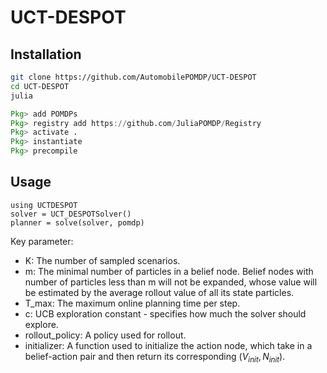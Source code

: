 # UCT-DESPOT

## Installation

```bash
git clone https://github.com/AutomobilePOMDP/UCT-DESPOT
cd UCT-DESPOT
julia
```
```julia
Pkg> add POMDPs
Pkg> registry add https://github.com/JuliaPOMDP/Registry
Pkg> activate .
Pkg> instantiate
Pkg> precompile
```
## Usage
```
using UCTDESPOT
solver = UCT_DESPOTSolver()
planner = solve(solver, pomdp)
```
Key parameter:
- K: The number of sampled scenarios.
- m: The minimal number of particles in a belief node. Belief nodes with number of particles less than m will not be expanded, whose value will be estimated by the average rollout value of all its state particles.
- T_max: The maximum online planning time per step.
- c: UCB exploration constant - specifies how much the solver should explore.
- rollout_policy: A policy used for rollout.
- initializer: A function used to initialize the action node, which take in a belief-action pair and then return its corresponding $(V_{init}, N_{init})$.
